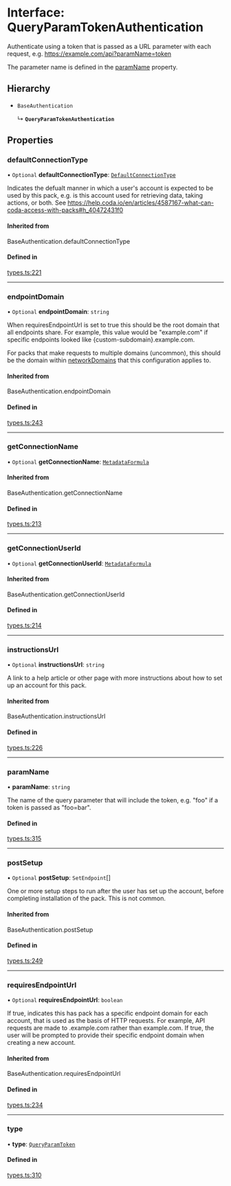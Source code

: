 # Interface: QueryParamTokenAuthentication

Authenticate using a token that is passed as a URL parameter with each request, e.g.
https://example.com/api?paramName=token

The parameter name is defined in the [paramName](QueryParamTokenAuthentication.md#paramname) property.

## Hierarchy

- `BaseAuthentication`

  ↳ **`QueryParamTokenAuthentication`**

## Properties

### defaultConnectionType

• `Optional` **defaultConnectionType**: [`DefaultConnectionType`](../enums/DefaultConnectionType.md)

Indicates the defualt manner in which a user's account is expected to be used by this pack,
e.g. is this account used for retrieving data, taking actions, or both.
See https://help.coda.io/en/articles/4587167-what-can-coda-access-with-packs#h_40472431f0

#### Inherited from

BaseAuthentication.defaultConnectionType

#### Defined in

[types.ts:221](https://github.com/coda/packs-sdk/blob/main/types.ts#L221)

___

### endpointDomain

• `Optional` **endpointDomain**: `string`

When requiresEndpointUrl is set to true this should be the root domain that all endpoints share.
For example, this value would be "example.com" if specific endpoints looked like {custom-subdomain}.example.com.

For packs that make requests to multiple domains (uncommon), this should be the domain within
[networkDomains](PackDefinition.md#networkdomains) that this configuration applies to.

#### Inherited from

BaseAuthentication.endpointDomain

#### Defined in

[types.ts:243](https://github.com/coda/packs-sdk/blob/main/types.ts#L243)

___

### getConnectionName

• `Optional` **getConnectionName**: [`MetadataFormula`](../types/MetadataFormula.md)

#### Inherited from

BaseAuthentication.getConnectionName

#### Defined in

[types.ts:213](https://github.com/coda/packs-sdk/blob/main/types.ts#L213)

___

### getConnectionUserId

• `Optional` **getConnectionUserId**: [`MetadataFormula`](../types/MetadataFormula.md)

#### Inherited from

BaseAuthentication.getConnectionUserId

#### Defined in

[types.ts:214](https://github.com/coda/packs-sdk/blob/main/types.ts#L214)

___

### instructionsUrl

• `Optional` **instructionsUrl**: `string`

A link to a help article or other page with more instructions about how to set up an account for this pack.

#### Inherited from

BaseAuthentication.instructionsUrl

#### Defined in

[types.ts:226](https://github.com/coda/packs-sdk/blob/main/types.ts#L226)

___

### paramName

• **paramName**: `string`

The name of the query parameter that will include the token,
e.g. "foo" if a token is passed as "foo=bar".

#### Defined in

[types.ts:315](https://github.com/coda/packs-sdk/blob/main/types.ts#L315)

___

### postSetup

• `Optional` **postSetup**: `SetEndpoint`[]

One or more setup steps to run after the user has set up the account, before completing installation of the pack.
This is not common.

#### Inherited from

BaseAuthentication.postSetup

#### Defined in

[types.ts:249](https://github.com/coda/packs-sdk/blob/main/types.ts#L249)

___

### requiresEndpointUrl

• `Optional` **requiresEndpointUrl**: `boolean`

If true, indicates this has pack has a specific endpoint domain for each account, that is used
as the basis of HTTP requests. For example, API requests are made to <custom-subdomain>.example.com
rather than example.com. If true, the user will be prompted to provide their specific endpoint domain
when creating a new account.

#### Inherited from

BaseAuthentication.requiresEndpointUrl

#### Defined in

[types.ts:234](https://github.com/coda/packs-sdk/blob/main/types.ts#L234)

___

### type

• **type**: [`QueryParamToken`](../enums/AuthenticationType.md#queryparamtoken)

#### Defined in

[types.ts:310](https://github.com/coda/packs-sdk/blob/main/types.ts#L310)
